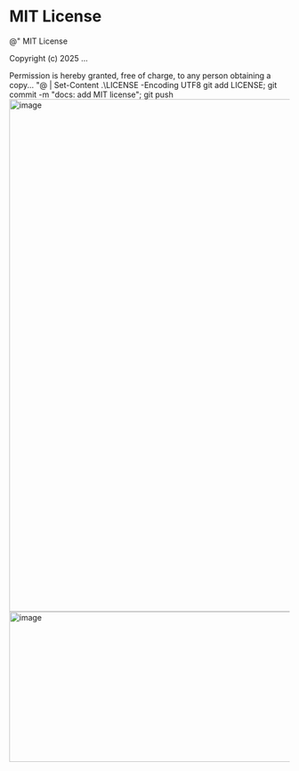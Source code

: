 # MIT License
@"
MIT License

Copyright (c) 2025 ...

Permission is hereby granted, free of charge, to any person obtaining a copy...
"@ | Set-Content .\LICENSE -Encoding UTF8
git add LICENSE; git commit -m "docs: add MIT license"; git push
<img width="876" height="921" alt="image" src="https://github.com/user-attachments/assets/5982fbe8-13a3-48bd-855d-e8db8a98b124" />
<img width="886" height="270" alt="image" src="https://github.com/user-attachments/assets/c3468063-50ef-4e13-a9f3-947fa7b68af1" />

